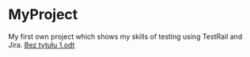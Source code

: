 # MyProject
My first own project which shows my skills of testing using TestRail and Jira.
[Bez tytułu 1.odt](https://github.com/PiotrKuprowski/MyProject/files/11367830/Bez.tytulu.1.odt)
